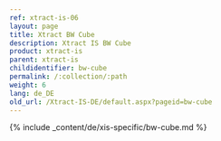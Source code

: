 ```yaml
---
ref: xtract-is-06
layout: page
title: Xtract BW Cube
description: Xtract IS BW Cube
product: xtract-is
parent: xtract-is
childidentifier: bw-cube
permalink: /:collection/:path
weight: 6
lang: de_DE
old_url: /Xtract-IS-DE/default.aspx?pageid=bw-cube
---
```

{% include _content/de/xis-specific/bw-cube.md %}

